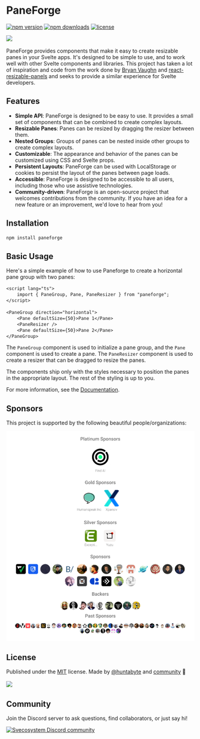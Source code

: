# PaneForge

<!-- automd:badges license name="paneforge" color="green" github="svecosystem/paneforge" -->

[![npm version](https://flat.badgen.net/npm/v/paneforge?color=green)](https://npmjs.com/package/paneforge)
[![npm downloads](https://flat.badgen.net/npm/dm/paneforge?color=green)](https://npmjs.com/package/paneforge)
[![license](https://flat.badgen.net/github/license/svecosystem/paneforge?color=green)](https://github.com/svecosystem/paneforge/blob/main/LICENSE)

<!-- /automd -->

[![](https://dcbadge.vercel.app/api/server/fdXy3Sk8Gq?style=flat)](https://discord.gg/fdXy3Sk8Gq)

PaneForge provides components that make it easy to create resizable panes in your Svelte apps. It's designed to be simple to use, and to work well with other Svelte components and libraries. This project has taken a lot of inspiration and code from the work done by [Bryan Vaughn](https://github.com/bvaughn) and [react-resizable-panels](https://github.com/bvaughn/react-resizable-panels) and seeks to provide a similar experience for Svelte developers.

## Features

-   **Simple API**: PaneForge is designed to be easy to use. It provides a small set of components that can be combined to create complex layouts.
-   **Resizable Panes**: Panes can be resized by dragging the resizer between them.
-   **Nested Groups**: Groups of panes can be nested inside other groups to create complex layouts.
-   **Customizable**: The appearance and behavior of the panes can be customized using CSS and Svelte props.
-   **Persistent Layouts**: PaneForge can be used with LocalStorage or cookies to persist the layout of the panes between page loads.
-   **Accessible**: PaneForge is designed to be accessible to all users, including those who use assistive technologies.
-   **Community-driven**: PaneForge is an open-source project that welcomes contributions from the community. If you have an idea for a new feature or an improvement, we'd love to hear from you!

## Installation

```bash
npm install paneforge
```

## Basic Usage

Here's a simple example of how to use Paneforge to create a horizontal pane group with two panes:

```svelte
<script lang="ts">
	import { PaneGroup, Pane, PaneResizer } from "paneforge";
</script>

<PaneGroup direction="horizontal">
	<Pane defaultSize={50}>Pane 1</Pane>
	<PaneResizer />
	<Pane defaultSize={50}>Pane 2</Pane>
</PaneGroup>
```

The `PaneGroup` component is used to initialize a pane group, and the `Pane` component is used to create a pane. The `PaneResizer` component is used to create a resizer that can be dragged to resize the panes.

The components ship only with the styles necessary to position the panes in the appropriate layout. The rest of the styling is up to you.

For more information, see the [Documentation](https://paneforge.com).

## Sponsors

This project is supported by the following beautiful people/organizations:

<p align="center">
  <a href="https://github.com/sponsors/huntabyte">
    <img src='https://github.com/huntabyte/static/blob/main/sponsors.svg?raw=true' alt="Logos from Sponsors" />
  </a>
</p>

## License

<!-- automd:contributors license=MIT author="huntabyte" -->

Published under the [MIT](https://github.com/svecosystem/paneforge/blob/main/LICENSE) license.
Made by [@huntabyte](https://github.com/huntabyte) and [community](https://github.com/svecosystem/paneforge/graphs/contributors) 💛
<br><br>
<a href="https://github.com/svecosystem/paneforge/graphs/contributors">
<img src="https://contrib.rocks/image?repo=svecosystem/paneforge" />
</a>

<!-- /automd -->

## Community

Join the Discord server to ask questions, find collaborators, or just say hi!

<a href="https://discord.gg/fdXy3Sk8Gq" alt="Svecosystem Discord community">
<picture>
  <source media="(prefers-color-scheme: dark)" srcset="https://invidget.switchblade.xyz/fdXy3Sk8Gq">
  <img alt="Svecosystem Discord community" src="https://invidget.switchblade.xyz/fdXy3Sk8Gq?theme=light">
</picture>
</a>